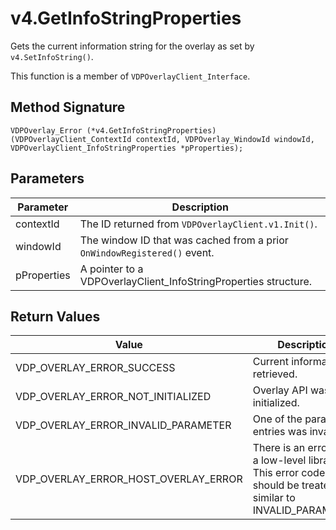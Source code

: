# v4.GetInfoStringProperties

Gets the current information string for the overlay as set by `v4.SetInfoString()`.

This function is a member of `VDPOverlayClient_Interface`.

## Method Signature
```
VDPOverlay_Error (*v4.GetInfoStringProperties)(VDPOverlayClient_ContextId contextId, VDPOverlay_WindowId windowId, VDPOverlayClient_InfoStringProperties *pProperties); 
```

## Parameters

| Parameter | Description |
| --------- | ----------- |
| contextId | The ID returned from `VDPOverlayClient.v1.Init()`. |
| windowId | The window ID that was cached from a prior `OnWindowRegistered()` event. |
| pProperties | A pointer to a VDPOverlayClient_InfoStringProperties structure. |

## Return Values

| Value | Description |
| ----- | ----------- |
| VDP_OVERLAY_ERROR_SUCCESS | Current information retrieved. |
| VDP_OVERLAY_ERROR_NOT_INITIALIZED	| Overlay API was not initialized. |
| VDP_OVERLAY_ERROR_INVALID_PARAMETER | One of the parameter entries was invalid. |
| VDP_OVERLAY_ERROR_HOST_OVERLAY_ERROR | There is an error with a low-level library. This error code should be treated as similar to INVALID_PARAMETER. |



